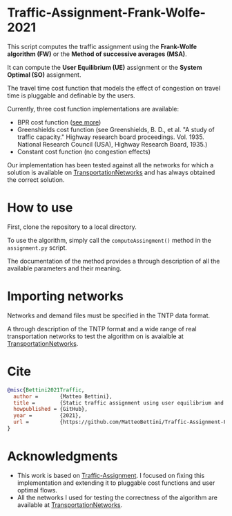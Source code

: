 # Traffic-Assignment-Frank-Wolfe-2021

This script computes the traffic assignment using the **Frank-Wolfe algorithm (FW)** or the **Method of successive averages (MSA)**.

It can compute the **User Equilibrium (UE)** assignment or the **System Optimal (SO)** assignment.

The travel time cost function that models the effect of congestion on travel time is pluggable and definable by the users.

Currently, three cost function implementations are available:
* BPR cost function ([see more](https://rdrr.io/rforge/travelr/man/bpr.function.html))
* Greenshields cost function (see Greenshields, B. D., et al. "A study of traffic capacity." Highway research board proceedings. Vol. 1935. National Research Council (USA), Highway Research Board, 1935.)
* Constant cost function (no congestion effects)

Our implementation has been tested against all the networks for which a solution is available on [TransportationNetworks](https://github.com/bstabler/TransportationNetworks) and has always obtained the correct solution.

# How to use

First, clone the repository to a local directory.

To use the algorithm, simply call the `computeAssingment()` method in the `assignment.py` script.

The documentation of the method provides a through description of all the available parameters and their meaning.

# Importing networks
 Networks and demand files must be specified in the TNTP data format.
 
 A through description of the TNTP format and a wide range of real transportation networks to test the algorithm on is avaialble at [TransportationNetworks](https://github.com/bstabler/TransportationNetworks).

# Cite

```bib
@misc{Bettini2021Traffic,
  author =       {Matteo Bettini},
  title =        {Static traffic assignment using user equilibrium and system optimum},
  howpublished = {GitHub},
  year =         {2021},
  url =          {https://github.com/MatteoBettini/Traffic-Assignment-Frank-Wolfe-2021}
}
```
 
 # Acknowledgments
 
* This work is based on [Traffic-Assignment](https://github.com/prameshk/Traffic-Assignment). I focused on fixing this implementation and extending it to pluggable cost functions and user optimal flows.
* All the networks I used for testing the correctness of the algorithm are available at [TransportationNetworks](https://github.com/bstabler/TransportationNetworks).
